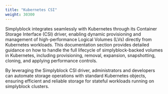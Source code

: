 ```yaml
---
title: "Kubernetes CSI"
weight: 30300
---
```


Simplyblock integrates seamlessly with Kubernetes through its Container Storage Interface (CSI) driver, enabling dynamic
provisioning and management of high-performance Logical Volumes (LVs) directly from Kubernetes workloads. This
documentation section provides detailed guidance on how to handle the full lifecycle of simplyblock-backed volumes in
Kubernetes, including provisioning, removal, expansion, snapshotting, cloning, and applying performance controls.

By leveraging the Simplyblock CSI driver, administrators and developers can automate storage operations with standard
Kubernetes objects, ensuring efficient and reliable storage for stateful workloads running on simplyblock clusters.
